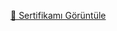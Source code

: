[📄 Sertifikamı Görüntüle](https://github.com/abdullah-aksoy/certificates/blob/main/docs/01800779706071.pdf)
